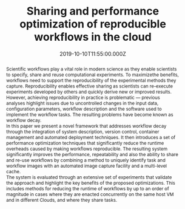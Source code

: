 ---
title: Sharing and performance optimization of reproducible workflows in the cloud
publication_types:
  - "2"
authors:
  - Zhen Hong
  - Chaofeng Yang
  - Li Yu
publication_short: R. Qasha, Z. Wen, J. Cala and P. Watson.
abstract: >-
  Scientific workflows play a vital role in modern science as they enable
  scientists to specify, share and reuse computational experiments. To
  maximizethe benefits, workflows need to support the reproducibility of the
  experimental methods they capture. Reproducibility enables effective sharing
  as scientists can re-execute experiments developed by others and quickly
  derive new or improved results. However, achieving reproducibility in practice
  is problematic — previous analyses highlight issues due to uncontrolled
  changes in the input data, configuration parameters, workflow description and
  the software used to implement the workflow tasks. The resulting problems have
  become known as workflow decay.


  In this paper we present a novel framework that addresses workflow decay through the integration of system description, version control, container management and automated deployment techniques. It then introduces a set of performance optimization techniques that significantly reduce the runtime overheads caused by making workflows reproducible. The resulting system significantly improves the performance, repeatability and also the ability to share and re-use workflows by combining a method to uniquely identify task and workflow images with an automated image capture facility and a multi-level cache.


  The system is evaluated through an extensive set of experiments that validate the approach and highlight the key benefits of the proposed optimizations. This includes methods for reducing the runtime of workflows by up to an order of magnitude in cases where they are enacted concurrently on the same host VM and in different Clouds, and where they share tasks.
draft: false
featured: false
tags:
  - 期刊
slides: null
url_pdf: https://www.sciencedirect.com/science/article/abs/pii/S0167739X18314377
image:
  caption: ""
  focal_point: ""
  preview_only: false
summary: ""
url_dataset: ""
url_project: ""
url_source: ""
url_video: ""
author_notes: []
doi: ""
publication: R. Qasha, Z. Wen, J. Cala and P. Watson.
projects: []
date: 2019-10-10T11:55:00.000Z
url_slides: ""
publishDate: 2017-01-01T00:00:00.000Z
url_poster: ""
url_code: ""
---
